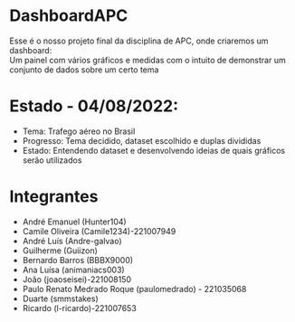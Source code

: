 # DashboardAPC
Esse é o nosso projeto final da disciplina de APC, onde criaremos um dashboard:  
Um painel com vários gráficos e medidas com o intuito de demonstrar um conjunto de dados sobre um certo tema

# Estado - 04/08/2022:
- Tema: Trafego aéreo no Brasil
- Progresso: Tema decidido, dataset escolhido e duplas divididas
- Estado: Entendendo dataset e desenvolvendo ideias de quais gráficos serão utilizados

# Integrantes
- André Emanuel (Hunter104)
- Camile Oliveira (Camile1234)-221007949
- André Luís (Andre-galvao)
- Guilherme (Guiizon)
- Bernardo Barros (BBBX9000)
- Ana Luísa (animaniacs003)
- João (joaoseisei)-221008150
- Paulo Renato Medrado Roque (paulomedrado) - 221035068
- Duarte (smmstakes)
- Ricardo (l-ricardo)-221007653
